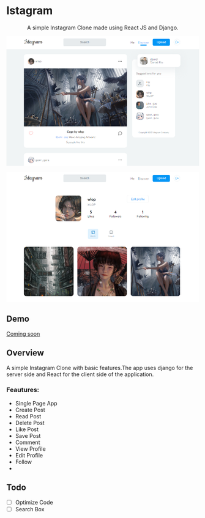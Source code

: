 # Istagram

<p align="center">A simple Instagram Clone made using React JS and Django.</p>
<p align="center">
  <img src="https://raw.githubusercontent.com/khinekyaw/istagram/main/frontend/screenshots/is1.PNG">
</p>

<p align="center">
  <img src="https://raw.githubusercontent.com/khinekyaw/istagram/main/frontend/screenshots/is2.PNG">
</p>

## Demo
<a href="#">Coming soon</a>

## Overview
A simple Instagram Clone with basic features.The app uses django for the server side and React for the client side of the application.

<h3>Feautures:</h3>
<ul>
<li>Single Page App</li>
<li>Create Post</li>
<li>Read Post</li>
<li>Delete Post</li>
<li>Like Post</li>
<li>Save Post</li>
<li>Comment</li>
<li>View Profile</li>
<li>Edit Profile</li>
<li>Follow</li>
<li></li>
</ul>

## Todo

-  [ ] Optimize Code
-  [ ] Search Box
